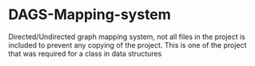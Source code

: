 # DAGS-Mapping-system
Directed/Undirected graph mapping system, not all files in the project is included to prevent any copying of the project.
This is one of the project that was required for a class in data structures
